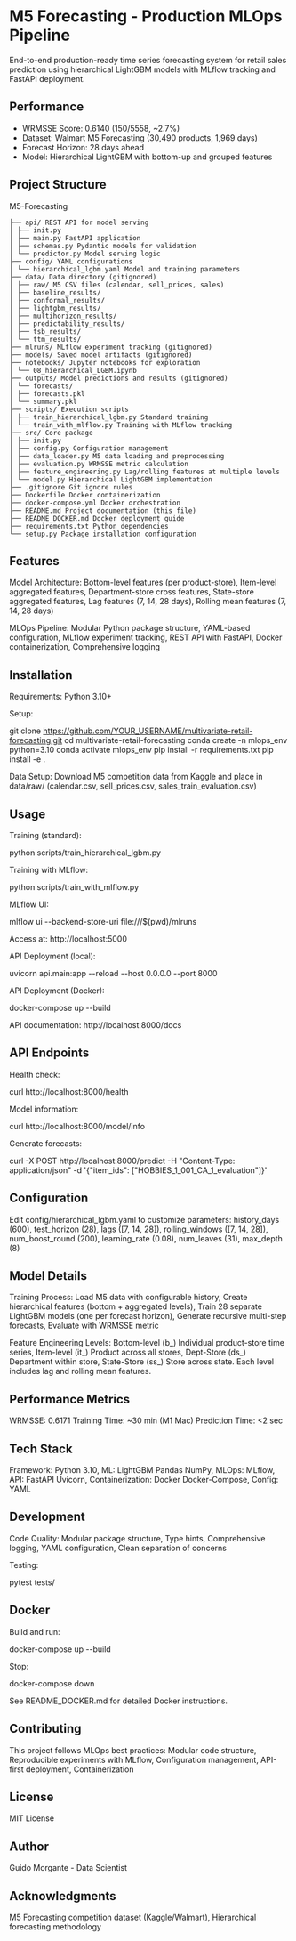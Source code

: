 # M5 Forecasting - Production MLOps Pipeline

End-to-end production-ready time series forecasting system for retail sales prediction using hierarchical LightGBM models with MLflow tracking and FastAPI deployment.

## Performance

- WRMSSE Score: 0.6140 (150/5558, ~2.7%)
- Dataset: Walmart M5 Forecasting (30,490 products, 1,969 days)
- Forecast Horizon: 28 days ahead
- Model: Hierarchical LightGBM with bottom-up and grouped features

## Project Structure

M5-Forecasting
```
├── api/ REST API for model serving
│ ├── init.py
│ ├── main.py FastAPI application
│ ├── schemas.py Pydantic models for validation
│ └── predictor.py Model serving logic
├── config/ YAML configurations
│ └── hierarchical_lgbm.yaml Model and training parameters
├── data/ Data directory (gitignored)
│ ├── raw/ M5 CSV files (calendar, sell_prices, sales)
│ ├── baseline_results/
│ ├── conformal_results/
│ ├── lightgbm_results/
│ ├── multihorizon_results/
│ ├── predictability_results/
│ ├── tsb_results/
│ └── ttm_results/
├── mlruns/ MLflow experiment tracking (gitignored)
├── models/ Saved model artifacts (gitignored)
├── notebooks/ Jupyter notebooks for exploration
│ └── 08_hierarchical_LGBM.ipynb
├── outputs/ Model predictions and results (gitignored)
│ └── forecasts/
│ ├── forecasts.pkl
│ └── summary.pkl
├── scripts/ Execution scripts
│ ├── train_hierarchical_lgbm.py Standard training
│ └── train_with_mlflow.py Training with MLflow tracking
├── src/ Core package
│ ├── init.py
│ ├── config.py Configuration management
│ ├── data_loader.py M5 data loading and preprocessing
│ ├── evaluation.py WRMSSE metric calculation
│ ├── feature_engineering.py Lag/rolling features at multiple levels
│ └── model.py Hierarchical LightGBM implementation
├── .gitignore Git ignore rules
├── Dockerfile Docker containerization
├── docker-compose.yml Docker orchestration
├── README.md Project documentation (this file)
├── README_DOCKER.md Docker deployment guide
├── requirements.txt Python dependencies
└── setup.py Package installation configuration
```
## Features

Model Architecture: Bottom-level features (per product-store), Item-level aggregated features, Department-store cross features, State-store aggregated features, Lag features (7, 14, 28 days), Rolling mean features (7, 14, 28 days)

MLOps Pipeline: Modular Python package structure, YAML-based configuration, MLflow experiment tracking, REST API with FastAPI, Docker containerization, Comprehensive logging

## Installation

Requirements: Python 3.10+

Setup:

git clone https://github.com/YOUR_USERNAME/multivariate-retail-forecasting.git
cd multivariate-retail-forecasting
conda create -n mlops_env python=3.10
conda activate mlops_env
pip install -r requirements.txt
pip install -e .

Data Setup: Download M5 competition data from Kaggle and place in data/raw/ (calendar.csv, sell_prices.csv, sales_train_evaluation.csv)

## Usage

Training (standard):

python scripts/train_hierarchical_lgbm.py

Training with MLflow:

python scripts/train_with_mlflow.py

MLflow UI:

mlflow ui --backend-store-uri file:///$(pwd)/mlruns

Access at: http://localhost:5000

API Deployment (local):

uvicorn api.main:app --reload --host 0.0.0.0 --port 8000

API Deployment (Docker):

docker-compose up --build

API documentation: http://localhost:8000/docs

## API Endpoints

Health check:

curl http://localhost:8000/health

Model information:

curl http://localhost:8000/model/info

Generate forecasts:

curl -X POST http://localhost:8000/predict -H "Content-Type: application/json" -d '{"item_ids": ["HOBBIES_1_001_CA_1_evaluation"]}'

## Configuration

Edit config/hierarchical_lgbm.yaml to customize parameters: history_days (600), test_horizon (28), lags ([7, 14, 28]), rolling_windows ([7, 14, 28]), num_boost_round (200), learning_rate (0.08), num_leaves (31), max_depth (8)

## Model Details

Training Process: Load M5 data with configurable history, Create hierarchical features (bottom + aggregated levels), Train 28 separate LightGBM models (one per forecast horizon), Generate recursive multi-step forecasts, Evaluate with WRMSSE metric

Feature Engineering Levels: Bottom-level (b_) Individual product-store time series, Item-level (it_) Product across all stores, Dept-Store (ds_) Department within store, State-Store (ss_) Store across state. Each level includes lag and rolling mean features.

## Performance Metrics

WRMSSE: 0.6171
Training Time: ~30 min (M1 Mac)
Prediction Time: <2 sec

## Tech Stack

Framework: Python 3.10, ML: LightGBM Pandas NumPy, MLOps: MLflow, API: FastAPI Uvicorn, Containerization: Docker Docker-Compose, Config: YAML

## Development

Code Quality: Modular package structure, Type hints, Comprehensive logging, YAML configuration, Clean separation of concerns

Testing:

pytest tests/

## Docker

Build and run:

docker-compose up --build

Stop:

docker-compose down

See README_DOCKER.md for detailed Docker instructions.

## Contributing

This project follows MLOps best practices: Modular code structure, Reproducible experiments with MLflow, Configuration management, API-first deployment, Containerization

## License

MIT License

## Author

Guido Morgante - Data Scientist

## Acknowledgments

M5 Forecasting competition dataset (Kaggle/Walmart), Hierarchical forecasting methodology
